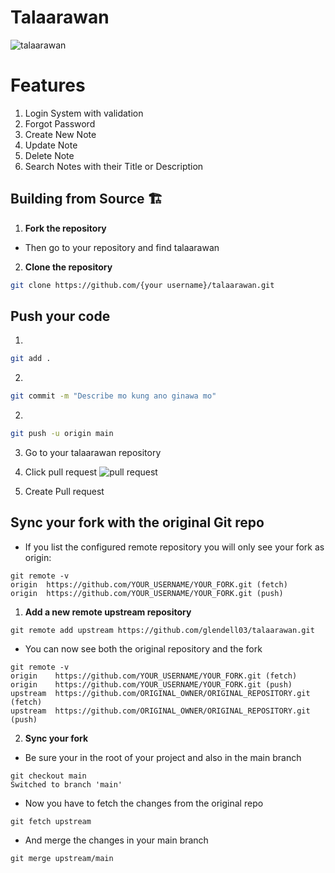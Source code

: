 # Talaarawan

![talaarawan](https://github.com/glendell03/talaarawan/blob/main/talaarawan.PNG)

# Features
1. Login System with validation
2. Forgot Password 
3. Create New Note
4. Update Note
5. Delete Note
6. Search Notes with their Title or Description

## Building from Source 🏗️
1. **Fork the repository**

- Then go to your repository and find talaarawan

2. **Clone the repository**

```bash
git clone https://github.com/{your username}/talaarawan.git
```

## Push your code 
1. 

```bash
git add .
```

2. 

```bash
git commit -m "Describe mo kung ano ginawa mo"
```

2. 

```bash
git push -u origin main
```

3. Go to your talaarawan repository

4. Click pull request
![pull request](https://github.com/glendell03/talaarawan/blob/main/pull-request.png)

5. Create Pull request


## Sync your fork with the original Git repo
- If you list the configured remote repository you will only see your fork as origin:
```
git remote -v
origin  https://github.com/YOUR_USERNAME/YOUR_FORK.git (fetch)
origin  https://github.com/YOUR_USERNAME/YOUR_FORK.git (push)
```
1. **Add a new remote upstream repository**
```
git remote add upstream https://github.com/glendell03/talaarawan.git
```
- You can now see both the original repository and the fork
```
git remote -v
origin    https://github.com/YOUR_USERNAME/YOUR_FORK.git (fetch)
origin    https://github.com/YOUR_USERNAME/YOUR_FORK.git (push)
upstream  https://github.com/ORIGINAL_OWNER/ORIGINAL_REPOSITORY.git (fetch)
upstream  https://github.com/ORIGINAL_OWNER/ORIGINAL_REPOSITORY.git (push)
```
2. **Sync your fork**
- Be sure your in the root of your project and also in the main branch
```
git checkout main
Switched to branch 'main'
```
- Now you have to fetch the changes from the original repo
```
git fetch upstream
```
- And merge the changes in your main branch
```
git merge upstream/main
```
